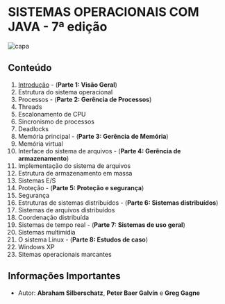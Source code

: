 # SISTEMAS OPERACIONAIS COM JAVA - 7ª edição

![capa](http://statics.livrariacultura.net.br/products/capas_lg/497/2611497.jpg)

## Conteúdo
1. [Introdução](https://github.com/Darlley/ExerciciosLivros/tree/master/tecnologia/cienciacomputacao1/capitulo0) - (**Parte 1: Visão Geral**)
1. Estrutura do sistema operacional
1. Processos  - (**Parte 2: Gerência de Processos**)
1. Threads
1. Escalonamento de CPU
1. Sincronismo de processos
1. Deadlocks
1. Memória principal  - (**Parte 3: Gerência de Memória**)
1. Memória virtual
1. Interface do sistema de arquivos - (**Parte 4: Gerência de armazenamento**)
1. Implementação do sistema de arquivos
1. Estrutura de armazenamento em massa
1. Sistemas E/S
1. Proteção - (**Parte 5: Proteção e segurança**)
1. Segurança
1. Estruturas de sistemas distribuídos - (**Parte 6: Sistemas distribuídos**)
1. Sistemas de arquivos distribuídos
1. Coordenação distribuída
1. Sistemas de tempo real - (**Parte 7: Sistemas de uso geral**)
1. Sistemas multimídia
1. O sistema Linux - (**Parte 8: Estudos de caso**)
1. Windows XP
1. Sitemas operacionais marcantes

## Informações Importantes

- Autor: **Abraham Silberschatz**, **Peter Baer Galvin** e **Greg Gagne**
